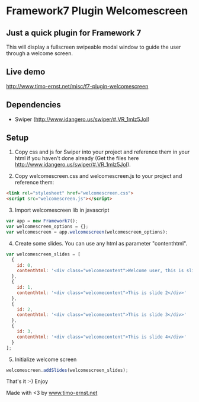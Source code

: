 # Framework7 Plugin Welcomescreen

## Just a quick plugin for Framework 7

This will display a fullscreen swipeable modal window to guide the user through a welcome screen.

## Live demo

http://www.timo-ernst.net/misc/f7-plugin-welcomescreen

## Dependencies

- Swiper (http://www.idangero.us/swiper/#.VR_1mlz5JoI)

## Setup

1) Copy css and js for Swiper into your project and reference them in your html if you haven't done already (Get the files here http://www.idangero.us/swiper/#.VR_1mlz5JoI).

2) Copy welcomescreen.css and welcomescreen.js to your project and reference them:

```html
<link rel="stylesheet" href="welcomescreen.css">
<script src="welcomescreen.js"></script>
```

3) Import welcomescreen lib in javascript

```javascript
var app = new Framework7();
var welcomescreen_options = {};
var welcomescreen = app.welcomescreen(welcomescreen_options);
```

4) Create some slides. You can use any html as parameter "contenthtml".

```javascript
var welcomescreen_slides = [
  {
    id: 0,
    contenthtml: '<div class="welcomecontent">Welcome user, this is slide 1<br>Swipe right to see next tutorial page</div>'
  },
  {
    id: 1,
    contenthtml: '<div class="welcomecontent">This is slide 2</div>'
  },
  {
    id: 2,
    contenthtml: '<div class="welcomecontent">This is slide 3</div>'
  },
  {
    id: 3,
    contenthtml: '<div class="welcomecontent">This is slide 4</div>'
  }
];
```

5) Initialize welcome screen

```javascript
welcomescreen.addSlides(welcomescreen_slides);
```

That's it :-)
Enjoy

Made with <3 by www.timo-ernst.net
